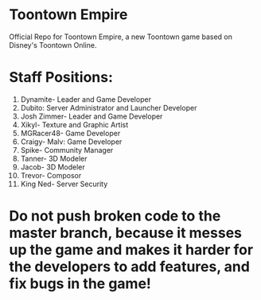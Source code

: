 # Toontown Empire

Official Repo for Toontown Empire, a new Toontown game based on Disney's Toontown Online.

# Staff Positions:

1. Dynamite- Leader and Game Developer
2. Dubito: Server Administrator and Launcher Developer
3. Josh Zimmer- Leader and Game Developer
4. Xikyl- Texture and Graphic Artist
5. MGRacer48- Game Developer
6. Craigy- Malv: Game Developer
7. Spike- Community Manager
8. Tanner- 3D Modeler
9. Jacob- 3D Modeler
10. Trevor- Composor 
11. King Ned- Server Security

# Do not push broken code to the master branch, because it messes up the game and makes it harder for the developers to add features, and fix bugs in the game!
